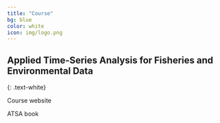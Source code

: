 ```yaml
---
title: "Course"
bg: blue
color: white
icon: img/logo.png
---
```


## Applied Time-Series Analysis for Fisheries and Environmental Data
{: .text-white}

<div style="clear: both;"></div>
<div id="coursescontainer">
<p id="coursesbox">Course website</p>
<p id="coursesbox">ATSA book</p>
</div>
<div style="clear: both;"></div>

